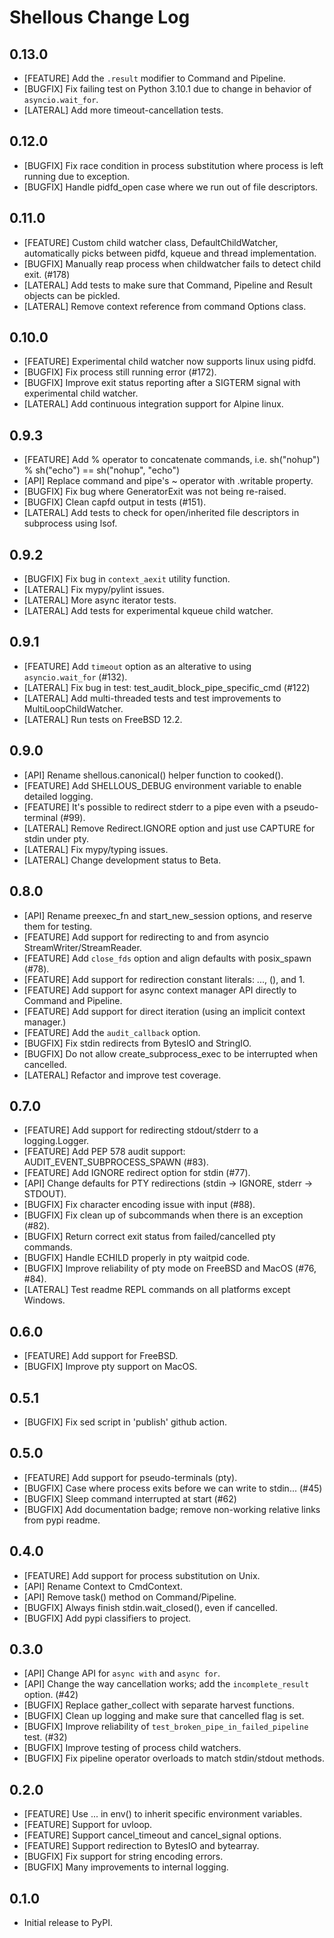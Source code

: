 Shellous Change Log
===================

0.13.0
------

- [FEATURE] Add the `.result` modifier to Command and Pipeline.
- [BUGFIX] Fix failing test on Python 3.10.1 due to change in behavior of `asyncio.wait_for`.
- [LATERAL] Add more timeout-cancellation tests.

0.12.0
------

- [BUGFIX] Fix race condition in process substitution where process is left running due to exception.
- [BUGFIX] Handle pidfd_open case where we run out of file descriptors.

0.11.0
------

- [FEATURE] Custom child watcher class, DefaultChildWatcher, automatically picks between pidfd, kqueue and thread implementation.
- [BUGFIX] Manually reap process when childwatcher fails to detect child exit. (#178)
- [LATERAL] Add tests to make sure that Command, Pipeline and Result objects can be pickled.
- [LATERAL] Remove context reference from command Options class.

0.10.0
------

- [FEATURE] Experimental child watcher now supports linux using pidfd.
- [BUGFIX] Fix process still running error (#172).
- [BUGFIX] Improve exit status reporting after a SIGTERM signal with experimental child watcher.
- [LATERAL] Add continuous integration support for Alpine linux.

0.9.3
-----

- [FEATURE] Add % operator to concatenate commands, i.e. sh("nohup") % sh("echo") == sh("nohup", "echo")
- [API] Replace command and pipe's ~ operator with .writable property.
- [BUGFIX] Fix bug where GeneratorExit was not being re-raised.
- [BUGFIX] Clean capfd output in tests (#151).
- [LATERAL] Add tests to check for open/inherited file descriptors in subprocess using lsof.

0.9.2
-----

- [BUGFIX] Fix bug in `context_aexit` utility function.
- [LATERAL] Fix mypy/pylint issues.
- [LATERAL] More async iterator tests.
- [LATERAL] Add tests for experimental kqueue child watcher.

0.9.1
-----

- [FEATURE] Add `timeout` option as an alterative to using `asyncio.wait_for` (#132).
- [LATERAL] Fix bug in test: test_audit_block_pipe_specific_cmd (#122)
- [LATERAL] Add multi-threaded tests and test improvements to MultiLoopChildWatcher.
- [LATERAL] Run tests on FreeBSD 12.2.

0.9.0
-----

- [API] Rename shellous.canonical() helper function to cooked().
- [FEATURE] Add SHELLOUS_DEBUG environment variable to enable detailed logging.
- [FEATURE] It's possible to redirect stderr to a pipe even with a pseudo-terminal (#99).
- [LATERAL] Remove Redirect.IGNORE option and just use CAPTURE for stdin under pty.
- [LATERAL] Fix mypy/typing issues.
- [LATERAL] Change development status to Beta.

0.8.0
-----

- [API] Rename preexec_fn and start_new_session options, and reserve them for testing.
- [FEATURE] Add support for redirecting to and from asyncio StreamWriter/StreamReader.
- [FEATURE] Add `close_fds` option and align defaults with posix_spawn (#78).
- [FEATURE] Add support for redirection constant literals: ..., (), and 1.
- [FEATURE] Add support for async context manager API directly to Command and Pipeline.
- [FEATURE] Add support for direct iteration (using an implicit context manager.)
- [FEATURE] Add the `audit_callback` option.
- [BUGFIX] Fix stdin redirects from BytesIO and StringIO.
- [BUGFIX] Do not allow create_subprocess_exec to be interrupted when cancelled.
- [LATERAL] Refactor and improve test coverage.

0.7.0
-----

- [FEATURE] Add support for redirecting stdout/stderr to a logging.Logger.
- [FEATURE] Add PEP 578 audit support: AUDIT_EVENT_SUBPROCESS_SPAWN (#83).
- [FEATURE] Add IGNORE redirect option for stdin (#77).
- [API] Change defaults for PTY redirections (stdin -> IGNORE, stderr -> STDOUT).
- [BUGFIX] Fix character encoding issue with input (#88).
- [BUGFIX] Fix clean up of subcommands when there is an exception (#82).
- [BUGFIX] Return correct exit status from failed/cancelled pty commands.
- [BUGFIX] Handle ECHILD properly in pty waitpid code.
- [BUGFIX] Improve reliability of pty mode on FreeBSD and MacOS (#76, #84).
- [LATERAL] Test readme REPL commands on all platforms except Windows.

0.6.0
-----

- [FEATURE] Add support for FreeBSD.
- [BUGFIX] Improve pty support on MacOS.

0.5.1
-----

- [BUGFIX] Fix sed script in 'publish' github action.

0.5.0
-----

- [FEATURE] Add support for pseudo-terminals (pty).
- [BUGFIX] Case where process exits before we can write to stdin... (#45)
- [BUGFIX] Sleep command interrupted at start (#62)
- [BUGFIX] Add documentation badge; remove non-working relative links from pypi readme.

0.4.0
-----

- [FEATURE] Add support for process substitution on Unix.
- [API] Rename Context to CmdContext.
- [API] Remove task() method on Command/Pipeline.
- [BUGFIX] Always finish stdin.wait_closed(), even if cancelled.
- [BUGFIX] Add pypi classifiers to project.

0.3.0
-----

- [API] Change API for `async with` and `async for`.
- [API] Change the way cancellation works; add the `incomplete_result` option. (#42)
- [BUGFIX] Replace gather_collect with separate harvest functions.
- [BUGFIX] Clean up logging and make sure that cancelled flag is set.
- [BUGFIX] Improve reliability of `test_broken_pipe_in_failed_pipeline` test. (#32)
- [BUGFIX] Improve testing of process child watchers.
- [BUGFIX] Fix pipeline operator overloads to match stdin/stdout methods.

0.2.0 
-----

- [FEATURE] Use ... in env() to inherit specific environment variables.
- [FEATURE] Support for uvloop.
- [FEATURE] Support cancel_timeout and cancel_signal options.
- [FEATURE] Support redirection to BytesIO and bytearray.
- [BUGFIX] Fix support for string encoding errors.
- [BUGFIX] Many improvements to internal logging.

0.1.0 
-----

- Initial release to PyPI.
